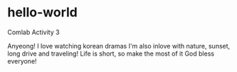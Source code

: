 # hello-world
Comlab Activity 3

Anyeong! I love watching korean dramas
I'm also inlove with nature, sunset, long drive and traveling!
Life is short, so make the most of it
God bless everyone!
